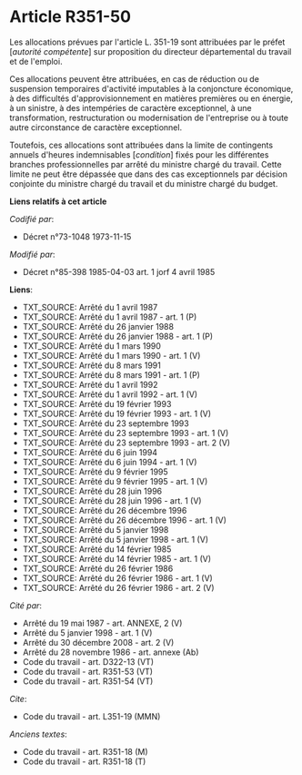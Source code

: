 # Article R351-50

Les allocations prévues par l'article L. 351-19 sont attribuées par le préfet [*autorité compétente*] sur proposition du
directeur départemental du travail et de l'emploi.

Ces allocations peuvent être attribuées, en cas de réduction ou de suspension temporaires d'activité imputables à la
conjoncture économique, à des difficultés d'approvisionnement en matières premières ou en énergie, à un sinistre, à des
intempéries de caractère exceptionnel, à une transformation, restructuration ou modernisation de l'entreprise ou à toute
autre circonstance de caractère exceptionnel.

Toutefois, ces allocations sont attribuées dans la limite de contingents annuels d'heures indemnisables [*condition*] fixés
pour les différentes branches professionnelles par arrêté du ministre chargé du travail. Cette limite ne peut être dépassée
que dans des cas exceptionnels par décision conjointe du ministre chargé du travail et du ministre chargé du budget.

**Liens relatifs à cet article**

_Codifié par_:

  - Décret n°73-1048 1973-11-15

_Modifié par_:

  - Décret n°85-398 1985-04-03 art. 1 jorf 4 avril 1985

**Liens**:

  - TXT_SOURCE: Arrêté du 1 avril 1987
  - TXT_SOURCE: Arrêté du 1 avril 1987 - art. 1 (P)
  - TXT_SOURCE: Arrêté du 26 janvier 1988
  - TXT_SOURCE: Arrêté du 26 janvier 1988 - art. 1 (P)
  - TXT_SOURCE: Arrêté du 1 mars 1990
  - TXT_SOURCE: Arrêté du 1 mars 1990 - art. 1 (V)
  - TXT_SOURCE: Arrêté du 8 mars 1991
  - TXT_SOURCE: Arrêté du 8 mars 1991 - art. 1 (P)
  - TXT_SOURCE: Arrêté du 1 avril 1992
  - TXT_SOURCE: Arrêté du 1 avril 1992 - art. 1 (V)
  - TXT_SOURCE: Arrêté du 19 février 1993
  - TXT_SOURCE: Arrêté du 19 février 1993 - art. 1 (V)
  - TXT_SOURCE: Arrêté du 23 septembre 1993
  - TXT_SOURCE: Arrêté du 23 septembre 1993 - art. 1 (V)
  - TXT_SOURCE: Arrêté du 23 septembre 1993 - art. 2 (V)
  - TXT_SOURCE: Arrêté du 6 juin 1994
  - TXT_SOURCE: Arrêté du 6 juin 1994 - art. 1 (V)
  - TXT_SOURCE: Arrêté du 9 février 1995
  - TXT_SOURCE: Arrêté du 9 février 1995 - art. 1 (V)
  - TXT_SOURCE: Arrêté du 28 juin 1996
  - TXT_SOURCE: Arrêté du 28 juin 1996 - art. 1 (V)
  - TXT_SOURCE: Arrêté du 26 décembre 1996
  - TXT_SOURCE: Arrêté du 26 décembre 1996 - art. 1 (V)
  - TXT_SOURCE: Arrêté du 5 janvier 1998
  - TXT_SOURCE: Arrêté du 5 janvier 1998 - art. 1 (V)
  - TXT_SOURCE: Arrêté du 14 février 1985
  - TXT_SOURCE: Arrêté du 14 février 1985 - art. 1 (V)
  - TXT_SOURCE: Arrêté du 26 février 1986
  - TXT_SOURCE: Arrêté du 26 février 1986 - art. 1 (V)
  - TXT_SOURCE: Arrêté du 26 février 1986 - art. 2 (V)

_Cité par_:

  - Arrêté du 19 mai 1987 - art. ANNEXE, 2 (V)
  - Arrêté du 5 janvier 1998 - art. 1 (V)
  - Arrêté du 30 décembre 2008 - art. 2 (V)
  - Arrêté du 28 novembre 1986 - art. annexe (Ab)
  - Code du travail - art. D322-13 (VT)
  - Code du travail - art. R351-53 (VT)
  - Code du travail - art. R351-54 (VT)

_Cite_:

  - Code du travail - art. L351-19 (MMN)

_Anciens textes_:

  - Code du travail - art. R351-18 (M)
  - Code du travail - art. R351-18 (T)
